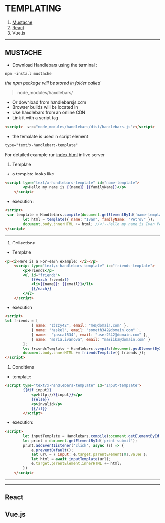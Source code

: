 # TEMPLATING
1. [Mustache](#MUSTACHE)
1. [React](#React)
1. [Vue.js](#Vue\.js)
___
## MUSTACHE
* Download Handlebars using the terminal :

```npm
npm -install mustache
```
*the npm package will be stored in folder called* 
> node_modules/handlebars/

* Or download from handlebarsjs.com
* Browser builds will be located in
* Use handlebars from an online CDN
* Link it with a script tag
```html
<script>  src="node_modules/handlebars/dist/handlebars.js"></script>
```
* the template is used in script element
```html 
type="text/x-handlebars-template"
```

For detailed example run [index.html](./lab/demo/index.html) in live server
1. Template
- a template looks like
``` html
<script type="text/x-handlebars-template" id="name-template">
        <p>Hello my name is {{name}} {{familyName}}</p>
    </script>
```
- execution :
```html
<script>
 var template = Handlebars.compile(document.getElementById('name-template').innerHTML);
        let html = template({ name: "Ivan", familyName: "Petrov" });
        document.body.innerHTML += html; //<!--Hello my name is Ivan Petrov-->
</script>
```
___
1. Collections
- Template
```html
<p><i>Here is a For-each example: </i></p>
    <script type="text/x-handlebars-template" id="friends-template">
        <p>Friends</p>
        <ul id="friends">
            {{#each friends}}
            <li>{{name}}: {{email}}</li>
            {{/each}}
        </ul>
    </script>
```
- execution
```html
<script>
let friends = [
            { name: "zizzy42", email: "me@domain.com" },
            { name: "haskel", email: "someth342@domain.com" },
            { name:  "pascal534", email: "user2342@domain.com" },
            { name: "maria.ivanova", email: "mariika@domain.com" }
        ];
        let friendsTemplate = Handlebars.compile(document.getElementById('friends-template').innerHTML);
        document.body.innerHTML += friendsTemplate({ friends });
</script>
```
1. Conditions
- template:
```html
<script type="text/x-handlebars-template" id="input-template">
        {{#if input}}
            <p>http://{{input}}</p>
            {{else}}
            <p>invalid</p>
            {{/if}}
        </script>
```
- execution:
```html
<script>
        let inputTemplate = Handlebars.compile(document.getElementById('input-template').innerHTML);
        let print = document.getElementById('print-submit');
        print.addEventListener('click', async (e) => {
            e.preventDefault();
            let url = { input: e.target.parentElement[0].value };
            let html = await inputTemplate(url);
            e.target.parentElement.innerHTML += html;
        })
    </script>
```
___

***
## React


## Vue.js
